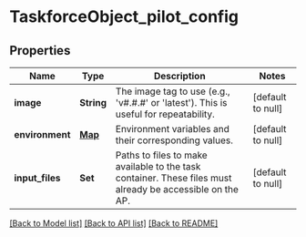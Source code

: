 # TaskforceObject_pilot_config
## Properties

| Name | Type | Description | Notes |
|------------ | ------------- | ------------- | -------------|
| **image** | **String** | The image tag to use (e.g., &#39;v#.#.#&#39; or &#39;latest&#39;). This is useful for repeatability. | [default to null] |
| **environment** | [**Map**](TaskforceObject_pilot_config_environment_value.md) | Environment variables and their corresponding values. | [default to null] |
| **input\_files** | **Set** | Paths to files to make available to the task container. These files must already be accessible on the AP. | [default to null] |

[[Back to Model list]](../README.md#documentation-for-models) [[Back to API list]](../README.md#documentation-for-api-endpoints) [[Back to README]](../README.md)

